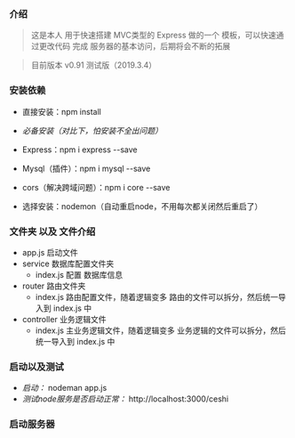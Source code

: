 ### 介绍

> 这是本人 用于快速搭建 MVC类型的 Express 做的一个 模板，可以快速通过更改代码 完成 服务器的基本访问，后期将会不断的拓展

> 目前版本 v0.91 测试版（2019.3.4）

### 安装依赖

- 直接安装：npm install

- *必备安装（对比下，怕安装不全出问题）*
- Express：npm i express --save
- Mysql（插件）：npm i mysql --save
- cors（解决跨域问题）：npm i core --save
- 选择安装：nodemon（自动重启node，不用每次都关闭然后重启了）

### 文件夹 以及 文件介绍

- app.js 启动文件
- service 数据库配置文件夹
  - index.js 配置 数据库信息
- router 路由文件夹
  - index.js 路由配置文件，随着逻辑变多 路由的文件可以拆分，然后统一导入到 index.js 中
- controller 业务逻辑文件
  - index.js 主业务逻辑文件，随着逻辑变多 业务逻辑的文件可以拆分，然后统一导入到 index.js 中

### 启动以及测试

- *启动：* nodeman app.js
- *测试node服务是否启动正常：* http://localhost:3000/ceshi

### 启动服务器